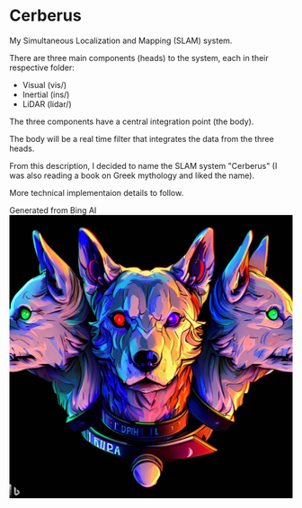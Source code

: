 # Cerberus

My Simultaneous Localization and Mapping (SLAM) system.

There are three main components (heads) to the system, each in their respective folder:
- Visual (vis/)
- Inertial (ins/)
- LiDAR (lidar/)

The three components have a central integration point (the body).

The body will be a real time filter that integrates the data from the three heads.

From this description, I decided to name the SLAM system "Cerberus" (I was also reading a book on 
Greek mythology and liked the name).

More technical implementaion details to follow.

Generated from Bing AI
![Logo](./docs/images/avatar.jpg)

